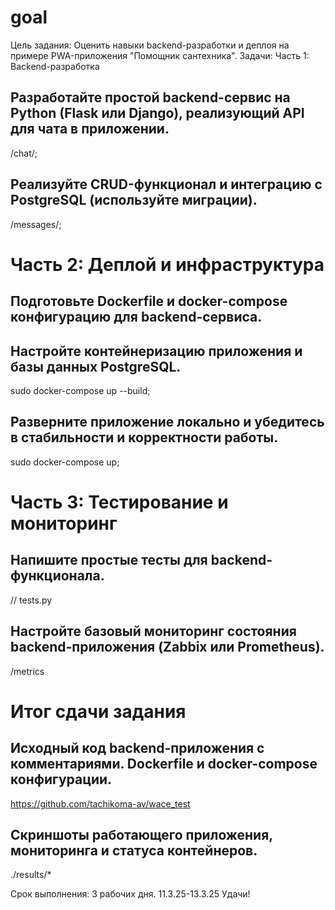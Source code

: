 


# goal

Цель задания:
Оценить навыки backend-разработки и деплоя на примере PWA-приложения "Помощник сантехника".
Задачи:
Часть 1: Backend-разработка

## Разработайте простой backend-сервис на Python (Flask или Django), реализующий API для чата в приложении.
/chat/;

## Реализуйте CRUD-функционал и интеграцию с PostgreSQL (используйте миграции).
/messages/;


# Часть 2: Деплой и инфраструктура
## Подготовьте Dockerfile и docker-compose конфигурацию для backend-сервиса.
## Настройте контейнеризацию приложения и базы данных PostgreSQL.
sudo docker-compose up --build;

## Разверните приложение локально и убедитесь в стабильности и корректности работы.
sudo docker-compose up;
# Часть 3: Тестирование и мониторинг
## Напишите простые тесты для backend-функционала.
// tests.py

## Настройте базовый мониторинг состояния backend-приложения (Zabbix или Prometheus).
/metrics
# Итог сдачи задания
## Исходный код backend-приложения с комментариями. Dockerfile и docker-compose конфигурации.
https://github.com/tachikoma-av/wace_test
## Скриншоты работающего приложения, мониторинга и статуса контейнеров.
./results/*


Срок выполнения:
3 рабочих дня. 11.3.25-13.3.25
Удачи!